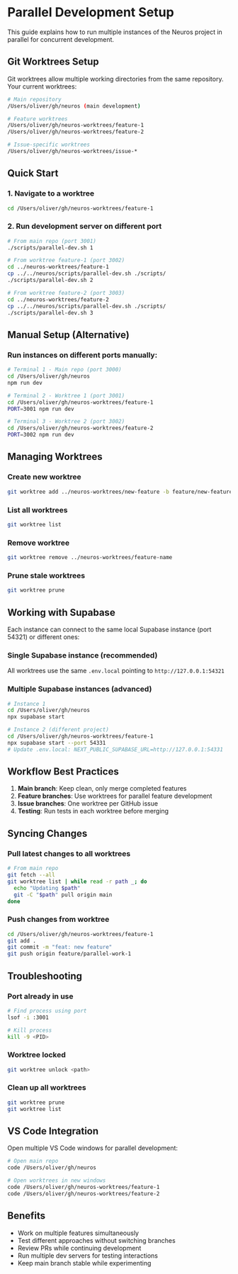 # Parallel Development Setup

This guide explains how to run multiple instances of the Neuros project in parallel for concurrent development.

## Git Worktrees Setup

Git worktrees allow multiple working directories from the same repository. Your current worktrees:

```bash
# Main repository
/Users/oliver/gh/neuros (main development)

# Feature worktrees
/Users/oliver/gh/neuros-worktrees/feature-1
/Users/oliver/gh/neuros-worktrees/feature-2

# Issue-specific worktrees
/Users/oliver/gh/neuros-worktrees/issue-*
```

## Quick Start

### 1. Navigate to a worktree
```bash
cd /Users/oliver/gh/neuros-worktrees/feature-1
```

### 2. Run development server on different port
```bash
# From main repo (port 3001)
./scripts/parallel-dev.sh 1

# From worktree feature-1 (port 3002)
cd ../neuros-worktrees/feature-1
cp ../../neuros/scripts/parallel-dev.sh ./scripts/
./scripts/parallel-dev.sh 2

# From worktree feature-2 (port 3003)  
cd ../neuros-worktrees/feature-2
cp ../../neuros/scripts/parallel-dev.sh ./scripts/
./scripts/parallel-dev.sh 3
```

## Manual Setup (Alternative)

### Run instances on different ports manually:
```bash
# Terminal 1 - Main repo (port 3000)
cd /Users/oliver/gh/neuros
npm run dev

# Terminal 2 - Worktree 1 (port 3001)
cd /Users/oliver/gh/neuros-worktrees/feature-1
PORT=3001 npm run dev

# Terminal 3 - Worktree 2 (port 3002)
cd /Users/oliver/gh/neuros-worktrees/feature-2
PORT=3002 npm run dev
```

## Managing Worktrees

### Create new worktree
```bash
git worktree add ../neuros-worktrees/new-feature -b feature/new-feature
```

### List all worktrees
```bash
git worktree list
```

### Remove worktree
```bash
git worktree remove ../neuros-worktrees/feature-name
```

### Prune stale worktrees
```bash
git worktree prune
```

## Working with Supabase

Each instance can connect to the same local Supabase instance (port 54321) or different ones:

### Single Supabase instance (recommended)
All worktrees use the same `.env.local` pointing to `http://127.0.0.1:54321`

### Multiple Supabase instances (advanced)
```bash
# Instance 1
cd /Users/oliver/gh/neuros
npx supabase start

# Instance 2 (different project)
cd /Users/oliver/gh/neuros-worktrees/feature-1
npx supabase start --port 54331
# Update .env.local: NEXT_PUBLIC_SUPABASE_URL=http://127.0.0.1:54331
```

## Workflow Best Practices

1. **Main branch**: Keep clean, only merge completed features
2. **Feature branches**: Use worktrees for parallel feature development
3. **Issue branches**: One worktree per GitHub issue
4. **Testing**: Run tests in each worktree before merging

## Syncing Changes

### Pull latest changes to all worktrees
```bash
# From main repo
git fetch --all
git worktree list | while read -r path _; do
  echo "Updating $path"
  git -C "$path" pull origin main
done
```

### Push changes from worktree
```bash
cd /Users/oliver/gh/neuros-worktrees/feature-1
git add .
git commit -m "feat: new feature"
git push origin feature/parallel-work-1
```

## Troubleshooting

### Port already in use
```bash
# Find process using port
lsof -i :3001

# Kill process
kill -9 <PID>
```

### Worktree locked
```bash
git worktree unlock <path>
```

### Clean up all worktrees
```bash
git worktree prune
git worktree list
```

## VS Code Integration

Open multiple VS Code windows for parallel development:
```bash
# Open main repo
code /Users/oliver/gh/neuros

# Open worktrees in new windows
code /Users/oliver/gh/neuros-worktrees/feature-1
code /Users/oliver/gh/neuros-worktrees/feature-2
```

## Benefits

- Work on multiple features simultaneously
- Test different approaches without switching branches
- Review PRs while continuing development
- Run multiple dev servers for testing interactions
- Keep main branch stable while experimenting